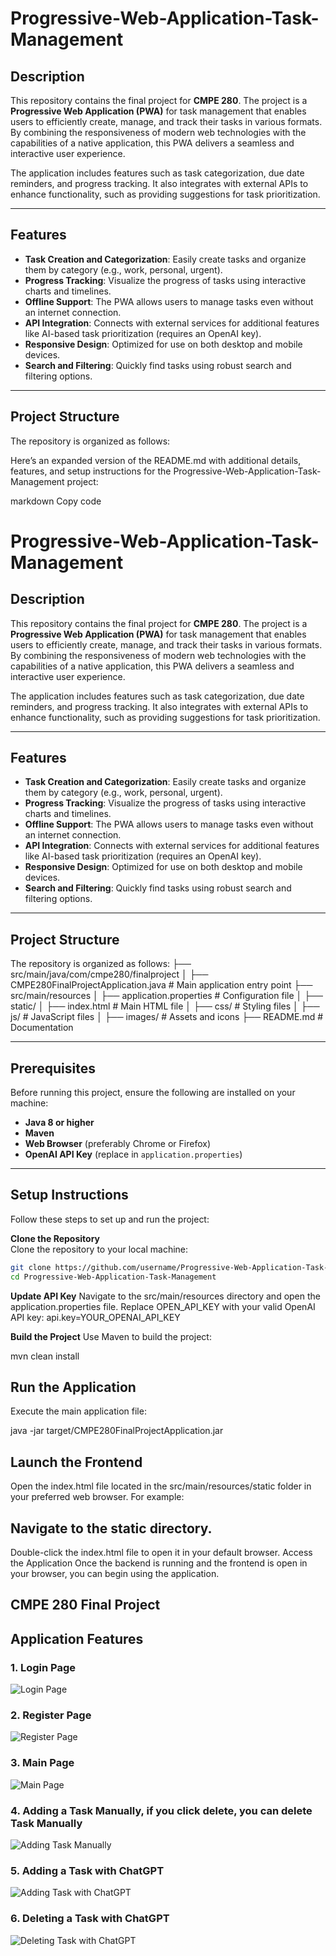 # Progressive-Web-Application-Task-Management

## Description
This repository contains the final project for **CMPE 280**. The project is a **Progressive Web Application (PWA)** for task management that enables users to efficiently create, manage, and track their tasks in various formats. By combining the responsiveness of modern web technologies with the capabilities of a native application, this PWA delivers a seamless and interactive user experience.

The application includes features such as task categorization, due date reminders, and progress tracking. It also integrates with external APIs to enhance functionality, such as providing suggestions for task prioritization.

---

## Features
- **Task Creation and Categorization**: Easily create tasks and organize them by category (e.g., work, personal, urgent).
- **Progress Tracking**: Visualize the progress of tasks using interactive charts and timelines.
- **Offline Support**: The PWA allows users to manage tasks even without an internet connection.
- **API Integration**: Connects with external services for additional features like AI-based task prioritization (requires an OpenAI key).
- **Responsive Design**: Optimized for use on both desktop and mobile devices.
- **Search and Filtering**: Quickly find tasks using robust search and filtering options.

---

## Project Structure
The repository is organized as follows:

Here’s an expanded version of the README.md with additional details, features, and setup instructions for the Progressive-Web-Application-Task-Management project:

markdown
Copy code
# Progressive-Web-Application-Task-Management

## Description
This repository contains the final project for **CMPE 280**. The project is a **Progressive Web Application (PWA)** for task management that enables users to efficiently create, manage, and track their tasks in various formats. By combining the responsiveness of modern web technologies with the capabilities of a native application, this PWA delivers a seamless and interactive user experience.

The application includes features such as task categorization, due date reminders, and progress tracking. It also integrates with external APIs to enhance functionality, such as providing suggestions for task prioritization.

---

## Features
- **Task Creation and Categorization**: Easily create tasks and organize them by category (e.g., work, personal, urgent).
- **Progress Tracking**: Visualize the progress of tasks using interactive charts and timelines.
- **Offline Support**: The PWA allows users to manage tasks even without an internet connection.
- **API Integration**: Connects with external services for additional features like AI-based task prioritization (requires an OpenAI key).
- **Responsive Design**: Optimized for use on both desktop and mobile devices.
- **Search and Filtering**: Quickly find tasks using robust search and filtering options.

---

## Project Structure
The repository is organized as follows:
├── src/main/java/com/cmpe280/finalproject │ ├── CMPE280FinalProjectApplication.java # Main application entry point ├── src/main/resources │ ├── application.properties # Configuration file │ ├── static/ │ ├── index.html # Main HTML file │ ├── css/ # Styling files │ ├── js/ # JavaScript files │ ├── images/ # Assets and icons ├── README.md # Documentation

---

## Prerequisites
Before running this project, ensure the following are installed on your machine:
- **Java 8 or higher**
- **Maven**
- **Web Browser** (preferably Chrome or Firefox)
- **OpenAI API Key** (replace in `application.properties`)

---

## Setup Instructions
Follow these steps to set up and run the project:

**Clone the Repository**  
   Clone the repository to your local machine:
   ```bash
   git clone https://github.com/username/Progressive-Web-Application-Task-Management.git
   cd Progressive-Web-Application-Task-Management
   ```
**Update API Key**
Navigate to the src/main/resources directory and open the application.properties file. Replace OPEN_API_KEY with your valid OpenAI API key:
api.key=YOUR_OPENAI_API_KEY

**Build the Project**
Use Maven to build the project:

mvn clean install

## Run the Application
Execute the main application file:

java -jar target/CMPE280FinalProjectApplication.jar

## Launch the Frontend
Open the index.html file located in the src/main/resources/static folder in your preferred web browser. For example:

## Navigate to the static directory.
Double-click the index.html file to open it in your default browser.
Access the Application
Once the backend is running and the frontend is open in your browser, you can begin using the application.

## CMPE 280 Final Project

## Application Features

### 1. Login Page
![Login Page](Login_page.png)

### 2. Register Page
![Register Page](Register_page.png)

### 3. Main Page
![Main Page](Main_page_to_add_task.png)

### 4. Adding a Task Manually, if you click delete, you can delete Task Manually
![Adding Task Manually](Adding_task_manually.png)

### 5. Adding a Task with ChatGPT
![Adding Task with ChatGPT](Adding_task_with_chatgpt.png)

### 6. Deleting a Task with ChatGPT
![Deleting Task with ChatGPT](Deleting_task_with_chatgpt.png)
